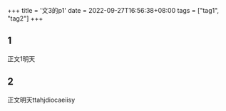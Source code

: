 +++
title = '文3的p1'
date = 2022-09-27T16:56:38+08:00
tags = ["tag1", "tag2"]
+++

## 1
正文1明天
## 2
正文明天ttahjdiocaeiisy

